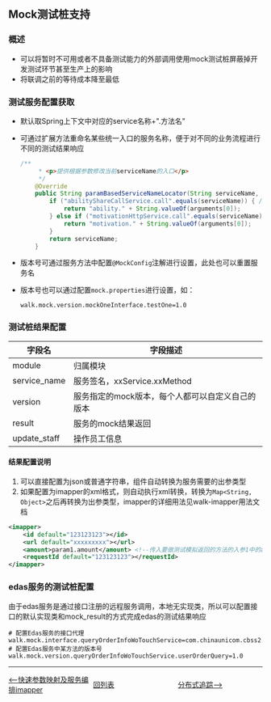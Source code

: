## Mock测试桩支持

### 概述

- 可以将暂时不可用或者不具备测试能力的外部调用使用mock测试桩屏蔽掉开发测试环节甚至生产上的影响
- 将联调之前的等待成本降至最低

### 测试服务配置获取

- 默认取Spring上下文中对应的service名称+".方法名"

- 可通过扩展方法重命名某些统一入口的服务名称，便于对不同的业务流程进行不同的测试结果响应

  ```java
  /**
       * <p>提供根据参数修改当前serviceName的入口</p>
       */
      @Override
      public String paramBasedServiceNameLocator(String serviceName, Object[] arguments) {
          if ("abilityShareCallService.call".equals(serviceName)) { // 重置能力平台的服务签名
              return "ability." + String.valueOf(arguments[0]);
          } else if ("motivationHttpService.call".equals(serviceName)) { // 重置激励中心的服务签名
              return "motivation." + String.valueOf(arguments[0]);
          }
          return serviceName;
      }
  ```

- 版本号可通过服务方法中配置`@MockConfig`注解进行设置，此处也可以重置服务名

- 版本号也可以通过配置`mock.properties`进行设置，如：

  ```properties
  walk.mock.version.mockOneInterface.testOne=1.0
  ```

  

### 测试桩结果配置

| 字段名       | 字段描述                                         |
| ------------ | ------------------------------------------------ |
| module       | 归属模块                                         |
| service_name | 服务签名，xxService.xxMethod                     |
| version      | 服务指定的mock版本，每个人都可以自定义自己的版本 |
| result       | 服务的mock结果返回                               |
| update_staff | 操作员工信息                                     |

#### 结果配置说明

1. 可以直接配置为json或普通字符串，组件自动转换为服务需要的出参类型
2. 如果配置为imapper的xml格式，则自动执行xml转换，转换为`Map<String, Object>`之后再转换为出参类型，imapper的详细用法见walk-imapper用法文档

```xml
<imapper>
    <id default="123123123"></id>
    <url default="xxxxxxxxx"></url>
    <amount>param1.amount</amount> <!--传入要做测试模拟返回的方法的入参1中的amount属性 -->
    <requestId default="123123123"></requestId>
</imapper>
```



### edas服务的测试桩配置

由于edas服务是通过接口注册的远程服务调用，本地无实现类，所以可以配置接口的默认实现类和mock_result的方式完成edas的测试结果响应

```properties
# 配置Edas服务的接口代理
walk.mock.interface.queryOrderInfoWoTouchService=com.chinaunicom.cbss2.ordercenter.woTouch.query.service.QueryOrderInfoWoTouchService
# 配置Edas服务中某方法的版本号
walk.mock.version.queryOrderInfoWoTouchService.userOrderQuery=1.0
```


---
<div style="display: flex">
  <div style="display: flex;flex:1;align-items: center;">
    <a href="https://gaiyinaizhi.github.io/walk-spring-boot/tools/walk-imapper"><--快速参数映射及服务编排imapper</a>
  </div>
  <div style="display: flex;flex:1;align-items: center;">
    <a href="https://gaiyinaizhi.github.io/walk-spring-boot/index">回列表</a>
  </div>
  <div style="display: flex;flex:1;align-items: center;">
    <a href="https://gaiyinaizhi.github.io/walk-spring-boot/tools/walk-tracer">分布式追踪--></a>
  </div>
</div>